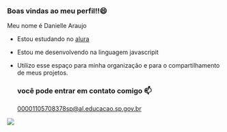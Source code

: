 ### Boas vindas ao meu perfil!!😄

Meu nome é Danielle Araujo

- Estou estudando no [alura](https://www.alura.com.br)
- Estou me desenvolvendo na linguagem javascripit
- Utilizo esse espaço para minha organização e para o compartilhamento de meus projetos.

  ### você pode entrar em contato comigo 📫

  00001105708378sp@al.educacao.sp.gov.br
  
![]( https://media.tenor.com/TspXJcTQk7cAAAAM/kermit-dance.gif)
 
